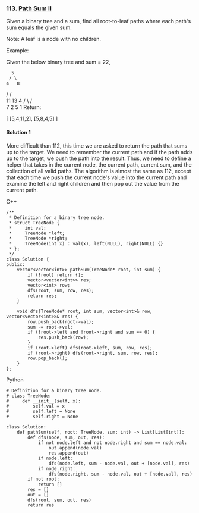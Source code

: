 ### 113\. [Path Sum II](https://leetcode.com/problems/path-sum-ii/)

Given a binary tree and a sum, find all root-to-leaf paths where each path's sum equals the given sum.

Note: A leaf is a node with no children.

Example:

Given the below binary tree and sum = 22,

      5
     / \
    4   8
   /   / \
  11  13  4
 /  \    / \
7    2  5   1
Return:

[
   [5,4,11,2],
   [5,8,4,5]
]


#### Solution 1

More difficult than 112, this time we are asked to return the path that 
sums up to the target. We need to remember the current path and if the 
path adds up to the target, we push the path into the result. Thus, we 
need to define a helper that takes in the current node, the current
path, current sum, and the collection of all valid paths. The algorithm is 
almost the same as 112, except that each time we push the current node's 
value into the current path and examine the left and right children and then pop out
the value from the current path.

C++

```
/**
 * Definition for a binary tree node.
 * struct TreeNode {
 *     int val;
 *     TreeNode *left;
 *     TreeNode *right;
 *     TreeNode(int x) : val(x), left(NULL), right(NULL) {}
 * };
 */
class Solution {
public:
    vector<vector<int>> pathSum(TreeNode* root, int sum) {
        if (!root) return {};
        vector<vector<int>> res;
        vector<int> row;
        dfs(root, sum, row, res);
        return res;
    }
    
    void dfs(TreeNode* root, int sum, vector<int>& row, vector<vector<int>>& res) {
        row.push_back(root->val);
        sum -= root->val;
        if (!root->left and !root->right and sum == 0) {
            res.push_back(row);
        }
        if (root->left) dfs(root->left, sum, row, res);
        if (root->right) dfs(root->right, sum, row, res);
        row.pop_back();
    }
};
```

Python

```
# Definition for a binary tree node.
# class TreeNode:
#     def __init__(self, x):
#         self.val = x
#         self.left = None
#         self.right = None

class Solution:
    def pathSum(self, root: TreeNode, sum: int) -> List[List[int]]:
        def dfs(node, sum, out, res):
            if not node.left and not node.right and sum == node.val:
                out.append(node.val)
                res.append(out)
            if node.left:
                dfs(node.left, sum - node.val, out + [node.val], res)
            if node.right:
                dfs(node.right, sum - node.val, out + [node.val], res)
        if not root:
            return []
        res = []
        out = []
        dfs(root, sum, out, res)
        return res
```
